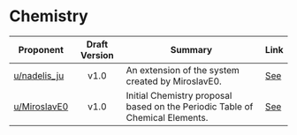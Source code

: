 # Chemistry

| Proponent                                             | Draft Version | Summary                                                                | Link                                                                                                    |
| ----------------------------------------------------- | :-----------: | ---------------------------------------------------------------------- | ------------------------------------------------------------------------------------------------------- |
| [u/nadelis_ju](https://www.reddit.com/u/nadelis_ju)       |     v1.0      | An extension of the system created by MiroslavE0. | [See](https://www.reddit.com/r/EncapsulatedLanguage/comments/i3tjey/chemistry_naming_atoms_and_compounds/) |
| [u/MiroslavE0](https://www.reddit.com/u/MiroslavE0)       |     v1.0      | Initial Chemistry proposal based on the Periodic Table of Chemical Elements. | [See](https://www.reddit.com/r/EncapsulatedLanguage/comments/i1d70c/chemistry_proposal/) |